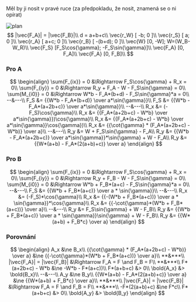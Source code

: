 Měl by ji nosit v pravé ruce (za předpokladu, že nosit, znamená se o ni opírat)

![plan](F:\Docs\CTU\b201\Biomechanics\8\plan.png)
$$
|\vec{F_A}| = |\vec{F_B}|\\
d = a+b+c\\
\vec{r_W} [ -b; 0 ]\\
\vec{r_S} [ a; 0 ]\\
\vec{r_A} [ a+c; 0 ]\\
\vec{r_B} [ -(b+d); 0 ]\\
\vec{W} [0, -W]; W=(W_B-W_R)\\
\vec{F_S} [F_S\cos{\gamma}; -F_S\sin{\gamma}]\\
\vec{F_A} [0, F_A]\\
\vec{F_A} [0, F_B]\\
$$

### Pro A

$$
\begin{align}
\sum{F_{ix}} = 0 &\Rightarrow F_S\cos{\gamma} + R_x = 0\\
\sum{F_{iy}} = 0 &\Rightarrow  R_y + F_A - W - F_S\sin{\gamma} = 0\\
\sum{M_{i0}} = 0 &\Rightarrow W*b - F_A*(b+d) - F_S\sin{\gamma}*a = 0\\
--&---\\
F_S &= {{W*b - F_A*(b+d)} \over a*\sin{\gamma}}\\
F_S &= {{W*b - F_A*(a+2b+c)} \over a*\sin{\gamma}}\\
--&---\\
R_x &= (-F_S)\cos{\gamma}\\
R_x &= {{F_A*(a+2b+c) - W*b} \over a*\sin{\gamma}})\cos{\gamma}\\
R_x &= {{F_A*(a+2b+c) - W*b} \over a*\sin{\gamma}}\cos{\gamma})\\
R_x &= {{\cot{\gamma} * (F_A*(a+2b+c) - W*b)} \over a}\\
--&---\\
R_y &= W + F_S\sin{\gamma} - F_A\\
R_y &= {{W*b - F_A*(a+2b+c)} \over a*\sin{\gamma}}*\sin{\gamma} + W - F_A\\
R_y &= {{W*(a+b) - F_A*(2(a+b)+c)} \over a}
\end{align}
$$

### Pro B

$$
\begin{align}
\sum{F_{ix}} = 0 &\Rightarrow F_S\cos{\gamma} + R_x = 0\\
\sum{F_{iy}} = 0 &\Rightarrow  R_y + F_B - W - F_S\sin{\gamma} = 0\\
\sum{M_{i0}} = 0 &\Rightarrow W*b + F_B*(a+c) - F_S\sin{\gamma}*a = 0\\
--&---\\
F_S &= {{W*b + F_B*(a+c)} \over a * \sin{\gamma}}\\
--&---\\
R_x &= (-F_S)*\cos{\gamma}\\
R_x &= {{-(W*b + F_B*(a+c))} \over a * \sin{\gamma}}*\cos{\gamma}\\
R_x &= {{-\cot{\gamma}*(W*b + F_B*(a+c))} \over a}\\
--&---\\
R_y &= F_S\sin{\gamma} + W - F_B\\
R_y &= {{W*b + F_B*(a+c)} \over a * \sin{\gamma}}\sin{\gamma} + W - F_B\\
R_y &= {{W*(a+b) + F_B*c} \over a}
\end{align}
$$

### Porovnání

$$
\begin{align}
A_x &\ne B_x\\
{{\cot{\gamma} * (F_A*(a+2b+c) - W*b)} \over a} &\ne {{-\cot{\gamma}*(W*b + F_B*(a+c))} \over a}\\
**&***\\
|\vec{F_A}| = |\vec{F_B}| &\Rightarrow F_A = F \and F_B = F\\
**&***\\
F*(a+2b+c) - W*b &\ne -W*b - F*(a+c))\\
F*(a+b+c) &> 0\\
\bold{A_x} &> \bold{B_x}\\
--&---\\
A_y &\ne B_y\\
{{W*(a+b) - F_A*(2(a+b)+c)} \over a} &\ne {{W*(a+b) + F_B*c} \over a}\\
**&***\\
|\vec{F_A}| = |\vec{F_B}| &\Rightarrow F_A = F \and F_B = F\\
**&***\\
-F*(2(a+b)+c) &\ne F*c\\
F*(a+b+c) &> 0\\
\bold{A_y} &> \bold{B_y}
\end{align}
$$

